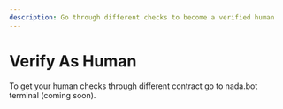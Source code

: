 ```yaml
---
description: Go through different checks to become a verified human
---
```


# Verify As Human

To get your human checks through different contract go to nada.bot terminal (coming soon).
